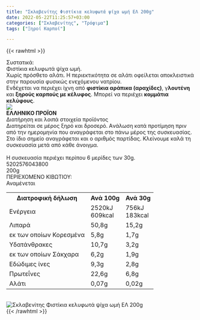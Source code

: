 ```yaml
---
title: "Σκλαβενίτης Φιστίκια κελυφωτά ψίχα ωμή ΕΛ 200g"
date: 2022-05-22T11:25:57+03:00
categories: ["Σκλαβενίτης", "Τρόφιμα"]
tags: ["Ξηροί Καρποί"]

---
```

{{< rawhtml >}}

<div class="sload495"><div class="product"><div id="sistatika">Συστατικά:</div><div class="alltext">Φιστίκια κελυφωτά ψίχα ωμή.<br>Χωρίς πρόσθετο αλάτι. Η περιεκτικότητα σε αλάτι οφείλεται αποκλειστικά στην παρουσία φυσικώς ενεχόμενου νατρίου.<br>Ενδέχεται να περιέχει ίχνη από <b>φιστίκια αράπικα (αραχίδες)</b>, γ<b>λουτένη</b> και <b>ξηρούς καρπούς με κέλυφος</b>. Μπορεί να περιέχει <b>κομμάτια κελύφους</b>.</div><div id="flag"><div id="flagimage"><img src="/media/icons/gr.svg"></div><span id="flagtext"><b>ΕΛΛΗΝΙΚΟ ΠΡΟΪΟΝ</b></span></div><div id="loipa">Διατήρηση και λοιπά στοιχεία προϊόντος</div><div class="alltext">Διατηρείται σε μέρος ξηρό και δροσερό. Aνάλωση κατά προτίμηση πριν από την ημερομηνία που αναγράφεται στο πάνω μέρος της συσκευασίας. Στο ίδιο σημείο αναγράφεται και ο αριθμός παρτίδας. Κλείνουμε καλά τη συσκευασία μετά από κάθε άνοιγμα.<br><br>Η συσκευασία περιέχει περίπου 6 μερίδες των 30g.</div><div id="barcode"><div id="barimage1"></div><span id="bartext">5202576043800</span></div><div id="varos"><div id="varosimage1"></div><span id="varostext">200g</span></div><div id="kivotio">ΠΕΡΙΕΧΟΜΕΝΟ ΚΙΒΩΤΙΟΥ:<br>Αναμένεται</div><div class="tabout"><table id="diatable"><tbody><tr><th>Διατροφική δήλωση</th><th>Ανά 100g</th><th>Ανά 30g</th></tr><tr><td class="texr2">Ενέργεια</td><td class="texr">2520kJ<br>609kcal</td><td class="texr">756kJ<br>183kcal</td></tr><tr><td class="texr2">Λιπαρά</td><td class="texr">50,8g</td><td class="texr">15,2g</td></tr><tr><td class="gray">εκ των οποίων Κορεσµένα</td><td class="gray2">5,8g</td><td class="gray2">1,7g</td></tr><tr><td class="texr2">Yδατάνθρακες</td><td class="texr">10,7g</td><td class="texr">3,2g</td></tr><tr><td class="gray">εκ των οποίων Σάκχαρα</td><td class="gray2">6,2g</td><td class="gray2">1,9g</td></tr><tr><td class="texr2">Eδώδιμες ίνες</td><td class="texr">9,3g</td><td class="texr">2,8g</td></tr><tr><td class="texr2">Πρωτεΐνες</td><td class="texr">22,6g</td><td class="texr">6,8g</td></tr><tr><td class="texr2">Αλάτι</td><td class="texr">0,07g</td><td class="texr">0,02g</td></tr></tbody></table></div><br><div class="pimg"><img alt="Σκλαβενίτης Φιστίκια κελυφωτά ψίχα ωμή ΕΛ 200g" title="Σκλαβενίτης Φιστίκια κελυφωτά ψίχα ωμή ΕΛ 200g" src="/media/images/sklavenitis-fistikia-kelyfwta-psixa-wmh-el-200g.jpg"></div></div></div>
{{< /rawhtml >}}


